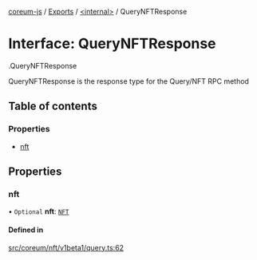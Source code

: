 [coreum-js](../README.md) / [Exports](../modules.md) / [<internal\>](../modules/internal_.md) / QueryNFTResponse

# Interface: QueryNFTResponse

[<internal>](../modules/internal_.md).QueryNFTResponse

QueryNFTResponse is the response type for the Query/NFT RPC method

## Table of contents

### Properties

- [nft](internal_.QueryNFTResponse.md#nft)

## Properties

### nft

• `Optional` **nft**: [`NFT`](../modules/internal_.md#nft)

#### Defined in

[src/coreum/nft/v1beta1/query.ts:62](https://github.com/CooperFoundation/coreum-js/blob/bdb622b/src/coreum/nft/v1beta1/query.ts#L62)
